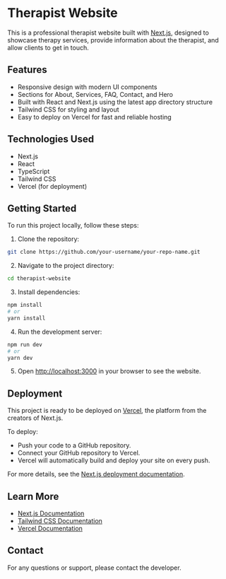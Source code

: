 # Therapist Website

This is a professional therapist website built with [Next.js](https://nextjs.org), designed to showcase therapy services, provide information about the therapist, and allow clients to get in touch.

## Features

- Responsive design with modern UI components
- Sections for About, Services, FAQ, Contact, and Hero
- Built with React and Next.js using the latest app directory structure
- Tailwind CSS for styling and layout
- Easy to deploy on Vercel for fast and reliable hosting

## Technologies Used

- Next.js
- React
- TypeScript
- Tailwind CSS
- Vercel (for deployment)

## Getting Started

To run this project locally, follow these steps:

1. Clone the repository:

```bash
git clone https://github.com/your-username/your-repo-name.git
```

2. Navigate to the project directory:

```bash
cd therapist-website
```

3. Install dependencies:

```bash
npm install
# or
yarn install
```

4. Run the development server:

```bash
npm run dev
# or
yarn dev
```

5. Open [http://localhost:3000](http://localhost:3000) in your browser to see the website.

## Deployment

This project is ready to be deployed on [Vercel](https://vercel.com), the platform from the creators of Next.js.

To deploy:

- Push your code to a GitHub repository.
- Connect your GitHub repository to Vercel.
- Vercel will automatically build and deploy your site on every push.

For more details, see the [Next.js deployment documentation](https://nextjs.org/docs/app/building-your-application/deploying).

## Learn More

- [Next.js Documentation](https://nextjs.org/docs)
- [Tailwind CSS Documentation](https://tailwindcss.com/docs)
- [Vercel Documentation](https://vercel.com/docs)

## Contact

For any questions or support, please contact the developer.
